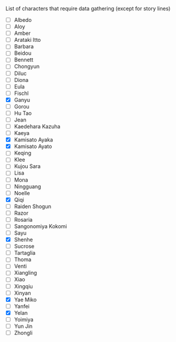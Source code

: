 List of characters that require data gathering (except for story lines)

- [ ] Albedo
- [ ] Aloy
- [ ] Amber
- [ ] Arataki Itto
- [ ] Barbara
- [ ] Beidou
- [ ] Bennett
- [ ] Chongyun
- [ ] Diluc
- [ ] Diona
- [ ] Eula
- [ ] Fischl
- [x] Ganyu
- [ ] Gorou
- [ ] Hu Tao
- [ ] Jean
- [ ] Kaedehara Kazuha
- [ ] Kaeya
- [x] Kamisato Ayaka
- [x] Kamisato Ayato
- [ ] Keqing
- [ ] Klee
- [ ] Kujou Sara
- [ ] Lisa
- [ ] Mona
- [ ] Ningguang
- [ ] Noelle
- [x] Qiqi
- [ ] Raiden Shogun
- [ ] Razor
- [ ] Rosaria
- [ ] Sangonomiya Kokomi
- [ ] Sayu
- [x] Shenhe
- [ ] Sucrose
- [ ] Tartaglia
- [ ] Thoma
- [ ] Venti
- [ ] Xiangling
- [ ] Xiao
- [ ] Xingqiu
- [ ] Xinyan
- [x] Yae Miko
- [ ] Yanfei
- [x] Yelan
- [ ] Yoimiya
- [ ] Yun Jin
- [ ] Zhongli